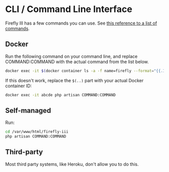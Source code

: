# CLI / Command Line Interface

Firefly III has a few commands you can use. See [this reference to a list of commands](../../../references/firefly-iii/cli.md).

## Docker

Run the following command on your command line, and replace COMMAND:COMMAND with the actual command from the list below.

```bash
docker exec -it $(docker container ls -a -f name=firefly --format="{{.ID}}") php artisan COMMAND:COMMAND
```

If this doesn't work, replace the `$(..)` part with your actual Docker container ID:

```bash
docker exec -it abcde php artisan COMMAND:COMMAND
```

## Self-managed

Run:

```bash
cd /var/www/html/firefly-iii
php artisan COMMAND:COMMAND
```

## Third-party

Most third party systems, like Heroku, don't allow you to do this.
